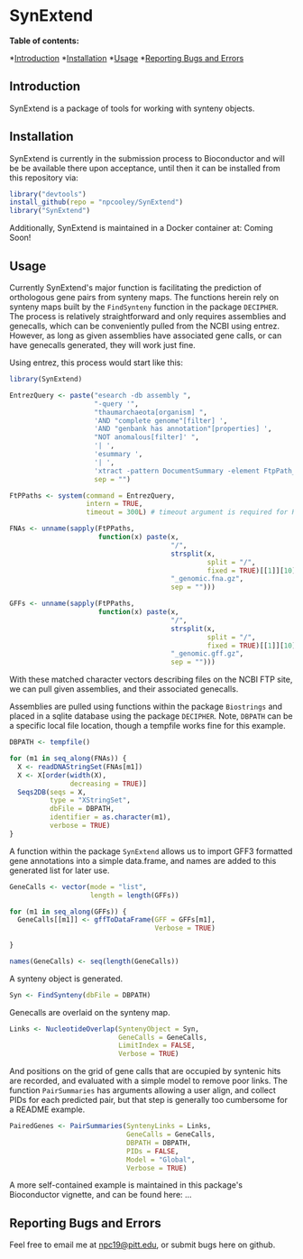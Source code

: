 # SynExtend

**Table of contents:**

*[Introduction](#introduction)
*[Installation](#installation)
*[Usage](#usage)
*[Reporting Bugs and Errors](#Reporting-Bugs-and-Errors)

## Introduction

SynExtend is a package of tools for working with synteny objects.

## Installation

SynExtend is currently in the submission process to Bioconductor and will be be available there upon acceptance, until then it can be installed from this repository via:

```r
library("devtools")
install_github(repo = "npcooley/SynExtend")
library("SynExtend")
```

Additionally, SynExtend is maintained in a Docker container at: Coming Soon!

## Usage

Currently SynExtend's major function is facilitating the prediction of orthologous gene pairs from synteny maps. The functions herein rely on synteny maps built by the `FindSynteny` function in the package `DECIPHER`. The process is relatively straightforward and only requires assemblies and genecalls, which can be conveniently pulled from the NCBI using entrez. However, as long as given assemblies have associated gene calls, or can have genecalls generated, they will work just fine.

Using entrez, this process would start like this:
```r
library(SynExtend)

EntrezQuery <- paste("esearch -db assembly ",
                     "-query '",
                     "thaumarchaeota[organism] ",
                     'AND "complete genome"[filter] ',
                     'AND "genbank has annotation"[properties] ',
                     "NOT anomalous[filter]' ",
                     '| ',
                     'esummary ',
                     '| ',
                     'xtract -pattern DocumentSummary -element FtpPath_GenBank',
                     sep = "")

FtPPaths <- system(command = EntrezQuery,
                   intern = TRUE,
                   timeout = 300L) # timeout argument is required for RStudio only

FNAs <- unname(sapply(FtPPaths,
                      function(x) paste(x,
                                        "/",
                                        strsplit(x,
                                                 split = "/",
                                                 fixed = TRUE)[[1]][10],
                                        "_genomic.fna.gz",
                                        sep = "")))

GFFs <- unname(sapply(FtPPaths,
                      function(x) paste(x,
                                        "/",
                                        strsplit(x,
                                                 split = "/",
                                                 fixed = TRUE)[[1]][10],
                                        "_genomic.gff.gz",
                                        sep = "")))
```

With these matched character vectors describing files on the NCBI FTP site, we can pull given assemblies, and their associated genecalls.

Assemblies are pulled using functions within the package `Biostrings` and placed in a sqlite database using the package `DECIPHER`. Note, `DBPATH` can be a specific local file location, though a tempfile works fine for this example.

```r
DBPATH <- tempfile()

for (m1 in seq_along(FNAs)) {
  X <- readDNAStringSet(FNAs[m1])
  X <- X[order(width(X),
               decreasing = TRUE)]
  Seqs2DB(seqs = X,
          type = "XStringSet",
          dbFile = DBPATH,
          identifier = as.character(m1),
          verbose = TRUE)
}
```

A function within the package `SynExtend` allows us to import GFF3 formatted gene annotations into a simple data.frame, and names are added to this generated list for later use.

```r
GeneCalls <- vector(mode = "list",
                    length = length(GFFs))

for (m1 in seq_along(GFFs)) {
  GeneCalls[[m1]] <- gffToDataFrame(GFF = GFFs[m1],
                                    Verbose = TRUE)
  
}

names(GeneCalls) <- seq(length(GeneCalls))
```

A synteny object is generated.

```r
Syn <- FindSynteny(dbFile = DBPATH)
```

Genecalls are overlaid on the synteny map.

```r
Links <- NucleotideOverlap(SyntenyObject = Syn,
                           GeneCalls = GeneCalls,
                           LimitIndex = FALSE,
                           Verbose = TRUE)
```

And positions on the grid of gene calls that are occupied by syntenic hits are recorded, and evaluated with a simple model to remove poor links. The function `PairSummaries` has arguments allowing a user align, and collect PIDs for each predicted pair, but that step is generally too cumbersome for a README example.

```r
PairedGenes <- PairSummaries(SyntenyLinks = Links,
                             GeneCalls = GeneCalls,
                             DBPATH = DBPATH,
                             PIDs = FALSE,
                             Model = "Global",
                             Verbose = TRUE)
```

A more self-contained example is maintained in this package's Bioconductor vignette, and can be found here: ...

## Reporting Bugs and Errors

Feel free to email me at npc19@pitt.edu, or submit bugs here on github.

